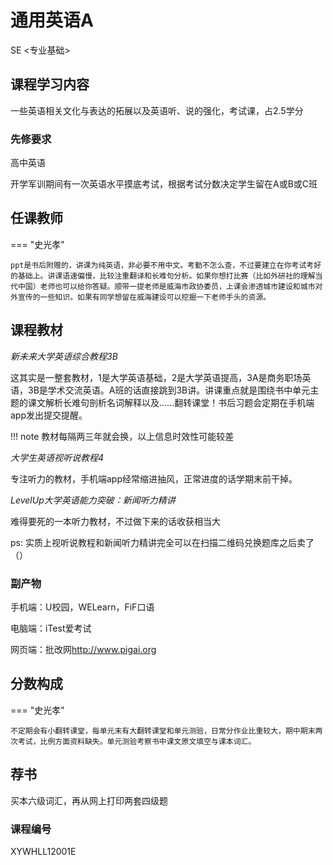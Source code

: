 # 通用英语A
<div class="badges">
<span class="badge se-badge">SE <专业基础></span>
</div>

## 课程学习内容

一些英语相关文化与表达的拓展以及英语听、说的强化，考试课，占2.5学分

### 先修要求

高中英语

开学军训期间有一次英语水平摸底考试，根据考试分数决定学生留在A或B或C班

## 任课教师

=== "史光孝"

    ppt是书后附赠的，讲课为纯英语，非必要不用中文。考勤不怎么查，不过要建立在你考试考好的基础上。讲课语速偏慢，比较注重翻译和长难句分析。如果你想打比赛（比如外研社的理解当代中国）老师也可以给你答疑。顺带一提老师是威海市政协委员，上课会渗透城市建设和城市对外宣传的一些知识。如果有同学想留在威海建设可以挖掘一下老师手头的资源。



## 课程教材

*新未来大学英语综合教程3B*

这其实是一整套教材，1是大学英语基础，2是大学英语提高，3A是商务职场英语，3B是学术交流英语。A班的话直接跳到3B讲。讲课重点就是围绕书中单元主题的课文解析长难句剖析名词解释以及......翻转课堂！书后习题会定期在手机端app发出提交提醒。

!!! note
    教材每隔两三年就会换，以上信息时效性可能较差

*大学生英语视听说教程4*

专注听力的教材，手机端app经常缩进抽风，正常进度的话学期末前干掉。

*LevelUp大学英语能力突破：新闻听力精讲*

难得要死的一本听力教材，不过做下来的话收获相当大

ps: 实质上视听说教程和新闻听力精讲完全可以在扫描二维码兑换题库之后卖了（）

### 副产物

手机端：U校园，WELearn，FiF口语

电脑端：iTest爱考试

网页端：批改网<a>http://www.pigai.org</a>

## 分数构成

=== "史光孝"

    不定期会有小翻转课堂，每单元末有大翻转课堂和单元测验，日常分作业比重较大，期中期末两次考试，比例方面资料缺失。单元测验考察书中课文原文填空与课本词汇。

## 荐书

买本六级词汇，再从网上打印两套四级题

### 课程编号

XYWHLL12001E
